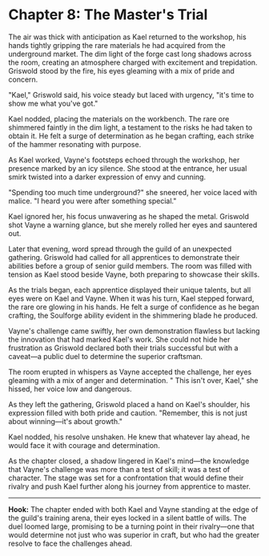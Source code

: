 # Chapter 8: The Master's Trial

The air was thick with anticipation as Kael returned to the workshop, his hands tightly gripping the rare materials he
had acquired from the underground market. The dim light of the forge cast long shadows across the room, creating an
atmosphere charged with excitement and trepidation. Griswold stood by the fire, his eyes gleaming with a mix of pride
and concern.

"Kael," Griswold said, his voice steady but laced with urgency, "it's time to show me what you've got."

Kael nodded, placing the materials on the workbench. The rare ore shimmered faintly in the dim light, a testament to the
risks he had taken to obtain it. He felt a surge of determination as he began crafting, each strike of the hammer
resonating with purpose.

As Kael worked, Vayne's footsteps echoed through the workshop, her presence marked by an icy silence. She stood at the
entrance, her usual smirk twisted into a darker expression of envy and cunning.

"Spending too much time underground?" she sneered, her voice laced with malice. "I heard you were after something
special."

Kael ignored her, his focus unwavering as he shaped the metal. Griswold shot Vayne a warning glance, but she merely
rolled her eyes and sauntered out.

Later that evening, word spread through the guild of an unexpected gathering. Griswold had called for all apprentices to
demonstrate their abilities before a group of senior guild members. The room was filled with tension as Kael stood
beside Vayne, both preparing to showcase their skills.

As the trials began, each apprentice displayed their unique talents, but all eyes were on Kael and Vayne. When it was
his turn, Kael stepped forward, the rare ore glowing in his hands. He felt a surge of confidence as he began crafting,
the Soulforge ability evident in the shimmering blade he produced.

Vayne's challenge came swiftly, her own demonstration flawless but lacking the innovation that had marked Kael's work.
She could not hide her frustration as Griswold declared both their trials successful but with a caveat—a public duel to
determine the superior craftsman.

The room erupted in whispers as Vayne accepted the challenge, her eyes gleaming with a mix of anger and determination. "
This isn't over, Kael," she hissed, her voice low and dangerous.

As they left the gathering, Griswold placed a hand on Kael's shoulder, his expression filled with both pride and
caution. "Remember, this is not just about winning—it's about growth."

Kael nodded, his resolve unshaken. He knew that whatever lay ahead, he would face it with courage and determination.

As the chapter closed, a shadow lingered in Kael's mind—the knowledge that Vayne's challenge was more than a test of
skill; it was a test of character. The stage was set for a confrontation that would define their rivalry and push Kael
further along his journey from apprentice to master.

--- 

**Hook:** The chapter ended with both Kael and Vayne standing at the edge of the guild's training arena, their eyes
locked in a
silent battle of wills. The duel loomed large, promising to be a turning point in their rivalry—one that would determine
not just who was superior in craft, but who had the greater resolve to face the challenges ahead.